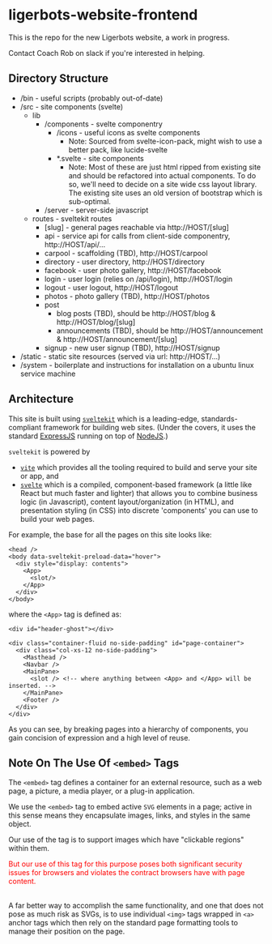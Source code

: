 # ligerbots-website-frontend

This is the repo for the new Ligerbots website, a work in progress.

Contact Coach Rob on slack if you're interested in helping.

## Directory Structure
- /bin - useful scripts (probably out-of-date)
- /src - site components (svelte)
  - lib
    - /components - svelte componentry
      - /icons - useful icons as svelte components
        - Note: Sourced from svelte-icon-pack, might wish to use a better pack, like
          lucide-svelte
      - *.svelte - site components
        - Note: Most of these are just html ripped from existing site and should be refactored
          into actual components. To do so, we'll need to decide on a site wide css layout
          library. The existing site uses an old version of bootstrap which is sub-optimal.
    - /server - server-side javascript
  - routes - sveltekit routes
    - [slug] - general pages reachable via http://HOST/[slug]
    - api - service api for calls from client-side componentry, http://HOST/api/...
    - carpool - scaffolding (TBD), http://HOST/carpool
    - directory - user directory, http://HOST/directory
    - facebook - user photo gallery, http://HOST/facebook
    - login - user login (relies on /api/login), http://HOST/login
    - logout - user logout, http://HOST/logout
    - photos - photo gallery (TBD), http://HOST/photos
    - post
      - blog posts (TBD), should be http://HOST/blog & http://HOST/blog/[slug]
      - announcements (TBD), should be http://HOST/announcement & http://HOST/announcement/[slug]
    - signup - new user signup (TBD), http://HOST/signup
- /static - static site resources (served via url: http://HOST/...)
- /system - boilerplate and instructions for installation on a ubuntu linux service machine

## Architecture

This site is built using [`sveltekit`](kit.svelte.dev) which is a leading-edge, standards-compliant framework
for building web sites. (Under the covers, it uses the standard [ExpressJS](https://expressjs.com/) running
on top of [NodeJS](https://nodejs.org/en).)

`sveltekit` is powered by
- [`vite`](https://vitejs.dev/) which provides all the tooling required to build and serve your site or app, and
- [`svelte`](https://svelte.dev/) which is a compiled, component-based framework (a little like React but
  much faster and lighter) that allows you to combine business logic (in Javascript), content layout/organization
  (in HTML), and presentation styling (in CSS) into discrete 'components' you can use to build your web pages.

For example, the base for all the pages on this site looks like:

```
<head />
<body data-sveltekit-preload-data="hover">
  <div style="display: contents">
    <App>
      <slot/>
    </App>
  </div>
</body>
```
where the `<App>` tag is defined as:
```
<div id="header-ghost"></div>

<div class="container-fluid no-side-padding" id="page-container">
  <div class="col-xs-12 no-side-padding">
    <Masthead />
    <Navbar />
    <MainPane>
      <slot /> <!-- where anything between <App> and </App> will be inserted. -->
    </MainPane>
    <Footer />
  </div>
</div>
```

As you can see, by breaking pages into a hierarchy of components, you gain concision of expression and a high level
of reuse.

## Note On The Use Of `<embed>` Tags
The `<embed>` tag defines a container for an external resource, such as a web page, a picture, a media player, or a plug-in application.

We use the `<embed>` tag to embed active `SVG` elements in a page; active in this sense means they encapsulate
images, links, and styles in the same object.

Our use of the tag is to support images which have "clickable regions" within them.

<div style="color:red">But our use of this tag for this purpose poses both significant security issues for
browsers and violates the contract browsers have with page content.</div><br/>

A far better way to accomplish the same functionality, and one that does not pose as much risk as SVGs, is to
use individual `<img>` tags wrapped in `<a>` anchor tags which then rely on the standard page formatting
tools to manage their position on the page.

